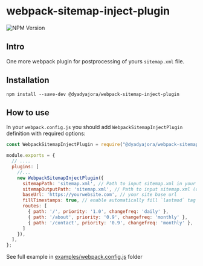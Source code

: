 # webpack-sitemap-inject-plugin

![NPM Version](https://img.shields.io/npm/v/webpack-sitemap-inject-plugin)

## Intro

One more webpack plugin for postprocessing of yours `sitemap.xml` file.

## Installation

    npm install --save-dev @dyadyajora/webpack-sitemap-inject-plugin

## How to use

In your `webpack.config.js` you should add `WebpackSitemapInjectPlugin` definition with required options:

```js
const WebpackSitemapInjectPlugin = require("@dyadyajora/webpack-sitemap-inject-plugin");

module.exports = {
  // ....
  plugins: [
    //...
    new WebpackSitemapInjectPlugin({
      sitemapPath: 'sitemap.xml', // Path to input sitemap.xml in your outputs
      sitemapOutputPath: 'sitemap.xml', // Path to input sitemap.xml (overrides existing input by default)
      baseUrl: 'https://yourwebsite.com', // your site base url
      fillTimestamps: true, // enable automatically fill `lastmod` tag with current timestamp
      routes: [
        { path: '/', priority: '1.0', changefreq: 'daily' },
        { path: '/about', priority: '0.9', changefreq: 'monthly' },
        { path: '/contact', priority: '0.9', changefreq: 'monthly' },
      ]
    }),
  ],
};

```

See full example in [examples/webpack.config.js](https://github.com/dyadyaJora/webpack-sitemap-inject-plugin/blob/main/examples/webpack.config.js) folder
